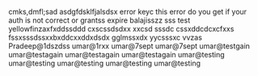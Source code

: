 
cmks,dmfl;sad
asdgfdsklfjalsdsx
error keyc
this error do you get if your auth is not correct or grantss expire balajisszz
sss
test yellowfinzaxfxddssddd
cxscssdsdxx
xxcsd sssdc
cssxddcdcxcfxxs
fssxsssdssxxbxddcxxddxdsdx
gglmssxdx
yycsssxc
vvzas
Pradeep@1dszdss
umar@1rxx
umar@7sept
umar@7sept
umar@testgain
umar@testagain
umar@testagain
umar@testagain
umar@testing
umar@testing
umar@testing
umar@testing
umar@testing
